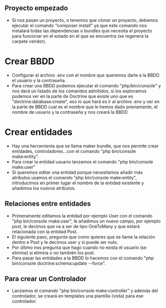 ## Proyecto empezado
- Si nos pasan un proyecto, o tenemos que clonar un proyecto, debemos ejecutar el comando "composer install" ya que este comando nos instalará todas las dependencias o bundles que necesita el proyecto para funcionar en el estado en el que se encuentra (se regenera la carpete vendor).

# Crear BBDD
- Configurar el archivo .env con el nombre que queremos darle a la BBDD el usuario y la contraseña.
- Para crear una BBDD podemos ejecutar el comando "php/bin/console" y nos dará un listado de los comandos admitidos, si los exploramos podemos ver en la parte de Doctrine que existe uno que es "doctrine:database:create", eso lo que hará es ir al archivo .env y ver en la parte de BBDD cual es el nombre que le hemos dado previamente, el nombre de usuario y la contraseña y nos creará la BBDD

# Crear entidades
- Hay una herramienta que se llama maker bundle, que nos permite crear entidades, controladores...con el comando "php bin/console make:entity".
- Para crear la entidad usuario lanzamos el comando "php bin/console make:user"
- Si queremos editar una entidad porque necesitamos añadir más atributos usamos el comando "php bin/console make:entity", introducimos en primer lugar el nombre de la entidad existente y añadimos los nuevos atributos.

## Relaciones entre entidades
- Primeramente editamos la entidad por ejemplo User con el comando "php bin/console make:user", le añadimos un nuevo campo, por ejemplo post, le decimos que va a ser de tipo OneToMany y que estará relacionada con la entidad Post.
- El siguiente paso, pregunta que como quieres que se llame la relación dentro e Post y le decimos user y si puede ser nulo.
- Por último nos pregunta que hago cuando no exista el usuario (se elimine) si elimina o no también los post.
- Para pasar las entidades a la BBDD lo hacemos con el comando "php bin/console doctrine:schema:update --force".

## Para crear un Controlador
- Lanzamos el comando "php bin/console make:controller" y además del controlador, se creará en templates una plantilla (vista) para ese controlador.